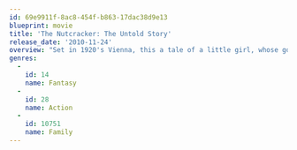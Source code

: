 ```yaml
---
id: 69e9911f-8ac8-454f-b863-17dac38d9e13
blueprint: movie
title: 'The Nutcracker: The Untold Story'
release_date: '2010-11-24'
overview: "Set in 1920's Vienna, this a tale of a little girl, whose godfather gives her a special doll one Christmas Eve."
genres:
  -
    id: 14
    name: Fantasy
  -
    id: 28
    name: Action
  -
    id: 10751
    name: Family
---
```

